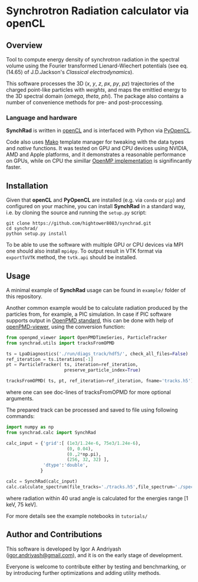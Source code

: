 # Synchrotron Radiation calculator via openCL


## Overview

Tool to compute energy density of synchrotron radiation in the spectral volume using the Fourier transformed Lienard-Wiechert potentials (see eq. (14.65) of J.D.Jackson's _Classical electrodynamics_). 

This software processes the 3D (_x_, _y_, _z_, _px_, _py_, _pz_) trajectories of the charged point-like particles with _weights_,  and maps the emittied energy to the 3D spectral domain (_omega_, _theta_, _phi_). 
The package also contains a number of convenience methods for pre- and post-proccessing.

### Language and hardware

**SynchRad** is written in [openCL](https://www.khronos.org/opencl) and is interfaced with Python via [PyOpenCL](https://mathema.tician.de/software/pyopencl). 

Code also uses [Mako](https://github.com/sqlalchemy/mako) template manager for tweaking with the data types and _native_ functions. It was tested on GPU and CPU devices using NVIDIA, AMD and Apple platforms, and 
it demonstrates a reasonable performance on GPUs, while on CPU the simillar [OpenMP implementation](https://github.com/hightower8083/chimera) is signifincantly faster.

## Installation

Given that **openCL** and **PyOpenCL** are installed (e.g. via `conda` or `pip`) and configured on your machine, you can install **SynchRad** in a standard way, i.e. by cloning the source 
and running the `setup.py` script:
```
git clone https://github.com/hightower8083/synchrad.git
cd synchrad/
python setup.py install
```

To be able to use the software with multiple GPU or CPU devices via MPI one should also install `mpi4py`. To output result in VTK format via `exportToVTK` method, the `tvtk.api` should be installed.

## Usage

A minimal example of **SynchRad** usage can be found in `example/` folder of this repository.  

Another common example would be to calculate radiation produced by the particles from, for example, a PIC simulation.
In case if PIC software supports output in [OpenPMD standard](http://www.openpmd.org/#/start), this can be done with help of [openPMD-viewer](https://github.com/openPMD/openPMD-viewer), using the conversion function:
```python
from openpmd_viewer import OpenPMDTimeSeries, ParticleTracker
from synchrad.utils import tracksFromOPMD

ts = LpaDiagnostics('./run/diags_track/hdf5/', check_all_files=False)
ref_iteration = ts.iterations[-1]
pt = ParticleTracker( ts, iteration=ref_iteration, 
                      preserve_particle_index=True)

tracksFromOPMD( ts, pt, ref_iteration=ref_iteration, fname='tracks.h5')
```
where one can see doc-lines of tracksFromOPMD for more optional arguments.

The prepared track can be processed and saved to file using following commands:
```python
import numpy as np
from synchrad.calc import SynchRad

calc_input = {'grid':[ (1e3/1.24e-6, 75e3/1.24e-6),
                       (0, 0.04),
                       (0.,2*np.pi),
                       (256, 32, 32) ],
              'dtype':'double',
             }

calc = SynchRad(calc_input)
calc.calculate_spectrum(file_tracks='./tracks.h5',file_spectrum='./spectrum.h5')
```
where radiation within 40 urad angle is calculated for the energies range [1 keV, 75 keV].

For more details see the example notebooks in `tutorials/`


## Author and Contributions

This software is developed by Igor A Andriyash (igor.andriyash@gmail.com), and it is on the early stage of development.

Everyone is welcome to contribute either by testing and benchmarking, or by introducing further optimizations and adding utility methods.
